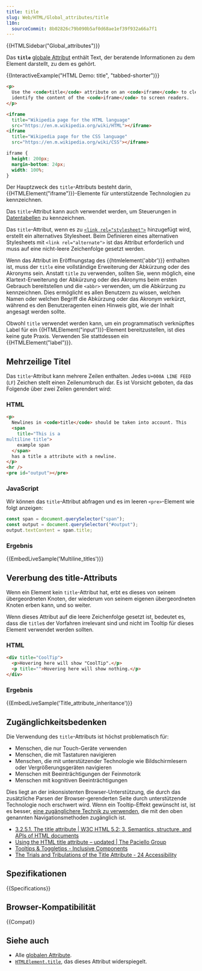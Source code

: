 ```yaml
---
title: title
slug: Web/HTML/Global_attributes/title
l10n:
  sourceCommit: 8b02826c79b090b5af0d68ae1ef39f932a66a7f1
---
```


{{HTMLSidebar("Global_attributes")}}

Das **`title`** [globale Attribut](/de/docs/Web/HTML/Global_attributes) enthält Text, der beratende Informationen zu dem Element darstellt, zu dem es gehört.

{{InteractiveExample("HTML Demo: title", "tabbed-shorter")}}

```html interactive-example
<p>
  Use the <code>title</code> attribute on an <code>iframe</code> to clearly
  identify the content of the <code>iframe</code> to screen readers.
</p>

<iframe
  title="Wikipedia page for the HTML language"
  src="https://en.m.wikipedia.org/wiki/HTML"></iframe>
<iframe
  title="Wikipedia page for the CSS language"
  src="https://en.m.wikipedia.org/wiki/CSS"></iframe>
```

```css interactive-example
iframe {
  height: 200px;
  margin-bottom: 24px;
  width: 100%;
}
```

Der Hauptzweck des `title`-Attributs besteht darin, {{HTMLElement("iframe")}}-Elemente für unterstützende Technologien zu kennzeichnen.

Das `title`-Attribut kann auch verwendet werden, um Steuerungen in [Datentabellen](/de/docs/Web/HTML/Element/table) zu kennzeichnen.

Das `title`-Attribut, wenn es zu [`<link rel="stylesheet">`](/de/docs/Web/HTML/Element/link) hinzugefügt wird, erstellt ein alternatives Stylesheet. Beim Definieren eines alternativen Stylesheets mit `<link rel="alternate">` ist das Attribut erforderlich und muss auf eine nicht-leere Zeichenfolge gesetzt werden.

Wenn das Attribut im Eröffnungstag des {{htmlelement('abbr')}} enthalten ist, muss der `title` eine vollständige Erweiterung der Abkürzung oder des Akronyms sein. Anstatt `title` zu verwenden, sollten Sie, wenn möglich, eine Klartext-Erweiterung der Abkürzung oder des Akronyms beim ersten Gebrauch bereitstellen und die `<abbr>` verwenden, um die Abkürzung zu kennzeichnen. Dies ermöglicht es allen Benutzern zu wissen, welchen Namen oder welchen Begriff die Abkürzung oder das Akronym verkürzt, während es den Benutzeragenten einen Hinweis gibt, wie der Inhalt angesagt werden sollte.

Obwohl `title` verwendet werden kann, um ein programmatisch verknüpftes Label für ein {{HTMLElement("input")}}-Element bereitzustellen, ist dies keine gute Praxis. Verwenden Sie stattdessen ein {{HTMLElement("label")}}.

## Mehrzeilige Titel

Das `title`-Attribut kann mehrere Zeilen enthalten. Jedes `U+000A LINE FEED` (`LF`) Zeichen stellt einen Zeilenumbruch dar. Es ist Vorsicht geboten, da das Folgende über zwei Zeilen gerendert wird:

### HTML

```html
<p>
  Newlines in <code>title</code> should be taken into account. This
  <span
    title="This is a
multiline title">
    example span
  </span>
  has a title a attribute with a newline.
</p>
<hr />
<pre id="output"></pre>
```

### JavaScript

Wir können das `title`-Attribut abfragen und es im leeren `<pre>`-Element wie folgt anzeigen:

```js
const span = document.querySelector("span");
const output = document.querySelector("#output");
output.textContent = span.title;
```

### Ergebnis

{{EmbedLiveSample('Multiline_titles')}}

## Vererbung des title-Attributs

Wenn ein Element kein `title`-Attribut hat, erbt es dieses von seinem übergeordneten Knoten, der wiederum von seinem eigenen übergeordneten Knoten erben kann, und so weiter.

Wenn dieses Attribut auf die leere Zeichenfolge gesetzt ist, bedeutet es, dass die `title`s der Vorfahren irrelevant sind und nicht im Tooltip für dieses Element verwendet werden sollten.

### HTML

```html
<div title="CoolTip">
  <p>Hovering here will show "CoolTip".</p>
  <p title="">Hovering here will show nothing.</p>
</div>
```

### Ergebnis

{{EmbedLiveSample('Title_attribute_inheritance')}}

## Zugänglichkeitsbedenken

Die Verwendung des `title`-Attributs ist höchst problematisch für:

- Menschen, die nur Touch-Geräte verwenden
- Menschen, die mit Tastaturen navigieren
- Menschen, die mit unterstützender Technologie wie Bildschirmlesern oder Vergrößerungsgeräten navigieren
- Menschen mit Beeinträchtigungen der Feinmotorik
- Menschen mit kognitiven Beeinträchtigungen

Dies liegt an der inkonsistenten Browser-Unterstützung, die durch das zusätzliche Parsen der Browser-gerenderten Seite durch unterstützende Technologie noch erschwert wird. Wenn ein Tooltip-Effekt gewünscht ist, ist es besser, [eine zugänglichere Technik zu verwenden](https://inclusive-components.design/tooltips-toggletips/), die mit den oben genannten Navigationsmethoden zugänglich ist.

- [3.2.5.1. The title attribute | W3C HTML 5.2: 3. Semantics, structure, and APIs of HTML documents](https://html.spec.whatwg.org/multipage/dom.html#the-title-attribute)
- [Using the HTML title attribute – updated | The Paciello Group](https://www.tpgi.com/using-the-html-title-attribute-updated/)
- [Tooltips & Toggletips - Inclusive Components](https://inclusive-components.design/tooltips-toggletips/)
- [The Trials and Tribulations of the Title Attribute - 24 Accessibility](https://www.24a11y.com/2017/the-trials-and-tribulations-of-the-title-attribute/)

## Spezifikationen

{{Specifications}}

## Browser-Kompatibilität

{{Compat}}

## Siehe auch

- Alle [globalen Attribute](/de/docs/Web/HTML/Global_attributes).
- [`HTMLElement.title`](/de/docs/Web/API/HTMLElement/title), das dieses Attribut widerspiegelt.
